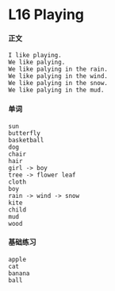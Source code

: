 # L16 Playing

#### 正文

    I like playing.
    We like palying.
    We like palying in the rain.
    We like palying in the wind.
    We like palying in the snow.
    We like palying in the mud.

#### 单词

    sun
    butterfly
    basketball
    dog
    chair
    hair
    girl -> boy 
    tree -> flower leaf
    cloth
    boy
    rain -> wind -> snow
    kite
    child
    mud
    wood

#### 基础练习

    apple
    cat
    banana
    ball

